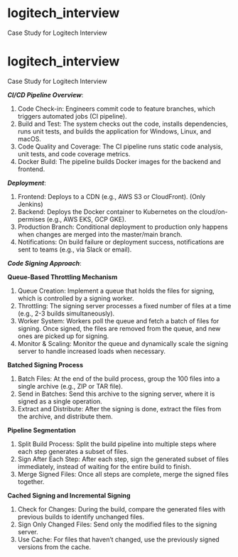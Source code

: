 # logitech_interview
Case Study for Logitech Interview

# logitech_interview
Case Study for Logitech Interview

***CI/CD Pipeline Overview***:

1. Code Check-in: Engineers commit code to feature branches, which triggers automated jobs (CI pipeline).
2. Build and Test: The system checks out the code, installs dependencies, runs unit tests, and builds the application for Windows, Linux, and macOS.
3. Code Quality and Coverage: The CI pipeline runs static code analysis, unit tests, and code coverage metrics.
4. Docker Build: The pipeline builds Docker images for the backend and frontend.

***Deployment***:

1. Frontend: Deploys to a CDN (e.g., AWS S3 or CloudFront). (Only Jenkins)
2. Backend: Deploys the Docker container to Kubernetes on the cloud/on-permises (e.g., AWS EKS, GCP GKE).
3. Production Branch: Conditional deployment to production only happens when changes are merged into the master/main branch.
4. Notifications: On build failure or deployment success, notifications are sent to teams (e.g., via Slack or email).

***Code Signing Approach***:

**Queue-Based Throttling Mechanism**

1. Queue Creation: Implement a queue that holds the files for signing, which is controlled by a signing worker.
2. Throttling: The signing server processes a fixed number of files at a time (e.g., 2-3 builds simultaneously).
3. Worker System: Workers poll the queue and fetch a batch of files for signing. Once signed, the files are removed from the queue, and new ones are picked up for signing.
4. Monitor & Scaling: Monitor the queue and dynamically scale the signing server to handle increased loads when necessary.

**Batched Signing Process**

1. Batch Files: At the end of the build process, group the 100 files into a single archive (e.g., ZIP or TAR file).
2. Send in Batches: Send this archive to the signing server, where it is signed as a single operation.
3. Extract and Distribute: After the signing is done, extract the files from the archive, and distribute them.


**Pipeline Segmentation**

1. Split Build Process: Split the build pipeline into multiple steps where each step generates a subset of files.
2. Sign After Each Step: After each step, sign the generated subset of files immediately, instead of waiting for the entire build to finish.
3. Merge Signed Files: Once all steps are complete, merge the signed files together.


**Cached Signing and Incremental Signing**

1. Check for Changes: During the build, compare the generated files with previous builds to identify unchanged files.
2. Sign Only Changed Files: Send only the modified files to the signing server.
3. Use Cache: For files that haven’t changed, use the previously signed versions from the cache.